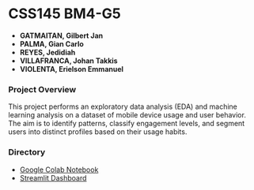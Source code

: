 # CSS145 BM4-G5

   - **GATMAITAN, Gilbert Jan**
   - **PALMA, Gian Carlo**
   - **REYES, Jedidiah**
   - **VILLAFRANCA, Johan Takkis**
   - **VIOLENTA, Erielson Emmanuel**

### Project Overview
This project performs an exploratory data analysis (EDA) and machine learning analysis on a dataset of mobile device usage and user behavior. The aim is to identify patterns, classify engagement levels, and segment users into distinct profiles based on their usage habits.

### Directory
- [Google Colab Notebook](https://colab.research.google.com/drive/1VvMU5I_aekRS1Uf0I6j4sQCbPegNmVvu?usp=sharing)
- [Streamlit Dashboard](https://css145-bm4-g5-project.streamlit.app/)